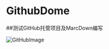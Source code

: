 # GithubDome

##测试GitHub托管项目及MarcDown编写

![GitHubImage](https://github.com/memorywarning/GithubDome/blob/master/GitHub.png)
